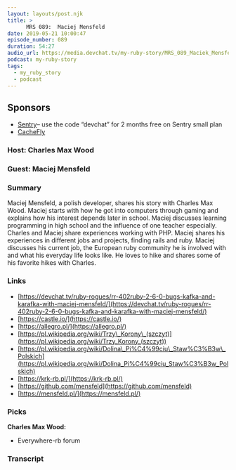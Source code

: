 ```yaml
---
layout: layouts/post.njk
title: >
      MRS 089:  Maciej Mensfeld
date: 2019-05-21 10:00:47
episode_number: 089
duration: 54:27
audio_url: https://media.devchat.tv/my-ruby-story/MRS_089_Maciek_Mensfeld.mp3
podcast: my-ruby-story
tags: 
  - my_ruby_story
  - podcast
---
```


## **Sponsors**

- [Sentry](http://sentry.io/)– use the code “devchat” for 2 months free on Sentry small plan
- [CacheFly](https://www.cachefly.com/)

### Host: Charles Max Wood 

### Guest: Maciej Mensfeld

### **Summary**
Maciej Mensfeld, a polish developer, shares his story with Charles Max Wood. Maciej starts with how he got into computers through gaming and explains how his interest depends later in school. Maciej discusses learning programming in high school and the influence of one teacher especially. Charles and Maciej share experiences working with PHP. Maciej shares his experiences in different jobs and projects, finding rails and ruby. Maciej discusses his current job, the European ruby community he is involved with and what his everyday life looks like. He loves to hike and shares some of his favorite hikes with Charles. 
### **Links**

- [https://devchat.tv/ruby-rogues/rr-402ruby-2-6-0-bugs-kafka-and-karafka-with-maciej-mensfeld/](https://devchat.tv/ruby-rogues/rr-402ruby-2-6-0-bugs-kafka-and-karafka-with-maciej-mensfeld/)
- [https://castle.io/](https://castle.io/)
- [https://allegro.pl/](https://allegro.pl/)
- [https://pl.wikipedia.org/wiki/Trzy\_Korony\_(szczyt)](https://pl.wikipedia.org/wiki/Trzy_Korony_(szczyt))
- [https://pl.wikipedia.org/wiki/Dolina\_Pi%C4%99ciu\_Staw%C3%B3w\_Polskich](https://pl.wikipedia.org/wiki/Dolina_Pi%C4%99ciu_Staw%C3%B3w_Polskich)
- [https://krk-rb.pl/](https://krk-rb.pl/)
- [https://github.com/mensfeld](https://github.com/mensfeld)
- [https://mensfeld.pl/](https://mensfeld.pl/)

### **Picks**
 **Charles Max Wood:**
- Everywhere-rb forum


### Transcript


